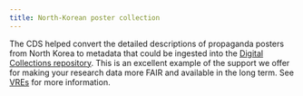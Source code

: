 ```yaml
---
title: North-Korean poster collection
---
```


The CDS helped convert the detailed descriptions of propaganda posters from North Korea
to metadata that could be ingested into the [Digital Collections repository][dc].
This is an excellent example of the support we offer for making your research data
more FAIR and available in the long term. See [VREs](/vre/) for more information.

[dc]: https://digitalcollections.universiteitleiden.nl